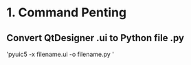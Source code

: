 # 1. Command Penting
## Convert QtDesigner .ui to Python file .py
'pyuic5 -x filename.ui -o filename.py '
